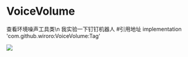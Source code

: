 # VoiceVolume
查看环境噪声工具类\n
我实验一下钉钉机器人
#引用地址
implementation 'com.github.wiroro:VoiceVolume:Tag'

[![](https://www.jitpack.io/v/wiroro/VoiceVolume.svg)](https://www.jitpack.io/#wiroro/VoiceVolume)
